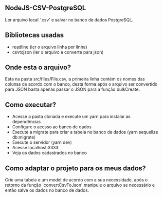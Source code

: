## NodeJS-CSV-PostgreSQL
Ler arquivo local '.csv' e salvar no banco de dados PostgreSQL.

## Bibliotecas usadas
- readline (ler o arquivo linha por linha)
- csvtojson (ler o arquivo e converte para json)

## Onde esta o arquivo?
Esta na pasta src/files/File.csv, a primeira linha contém os nomes das colunas de acordo com o banco, desta forma após o arquivo ser convertido para JSON basta apenas passar o JSON para a função bulkCreate.

## Como executar?
- Acesse a pasta clonada e execute um yarn para instalar as dependências
- Configure o acesso ao banco de dados
- Execute a migrate para criar a tabela no banco de dados (yarn sequelize db:migrate)
- Execute o servidor (yarn dev)
- Acesse localhost:3333
- Veja os dados cadastrados no banco

## Como adaptar o projeto para os meus dados?
Crie uma tabela e um model de acordo com a sua necessidade, após o retorno da função 'convertCsvToJson' manipule o arquivo se necessário e então salve os dados no banco de dados.

